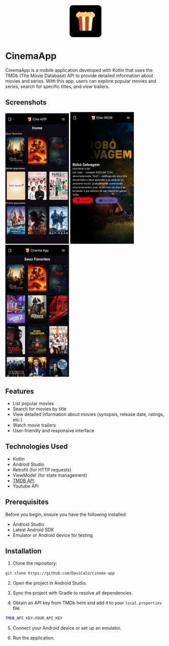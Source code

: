 <div align="center">
  <img alt="Logo" src="https://raw.githubusercontent.com/DaviCalo/cinema-app/main/app/src/main/ic_launcher-playstore.png" width="100" style="border-radius: 10px;"/>
</div>

# CinemaApp

CinemaApp is a mobile application developed with Kotlin that uses the TMDb (The Movie Database) API to provide detailed information about movies and series. With this app, users can explore popular movies and series, search for specific titles, and view trailers.

## Screenshots

<div>
  <img alt="home screen" src="https://raw.githubusercontent.com/DaviCalo/cinema-app/main/app/src/main/res/drawable/cine_app.png" width="200"/>
  <img alt="home screen" src="https://raw.githubusercontent.com/DaviCalo/cinema-app/main/app/src/main/res/drawable/filme_screenshot.png" width="200"/>
  <img alt="home screen" src="https://raw.githubusercontent.com/DaviCalo/cinema-app/main/app/src/main/res/drawable/favorite_screenshot.png" width="200"/>
</div>

## Features

- List popular movies
- Search for movies by title
- View detailed information about movies (synopsis, release date, ratings, etc.)
- Watch movie trailers
- User-friendly and responsive interface

## Technologies Used

- Kotlin
- Android Studio
- Retrofit (for HTTP requests)
- ViewModel (for state management)
- <a href="https://developer.themoviedb.org/reference/intro/getting-started">TMDB API </a>
- Youtube API

## Prerequisites

Before you begin, ensure you have the following installed:

- Android Studio
- Latest Android SDK
- Emulator or Android device for testing

## Installation

1. Clone the repository:

```sh
git clone https://github.com/DaviCalo/cinema-app
```
2. Open the project in Android Studio.
    
3.   Sync the project with Gradle to resolve all dependencies.
    
4.  Obtain an API key from TMDb here and add it to your `local.properties` file:
```sh
TMDB_API_KEY=YOUR_API_KEY
```
5.  Connect your Android device or set up an emulator.
    
6. Run the application.
